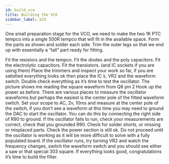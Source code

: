 ```yaml
---
id: build_vco
title: Building the VCO
sidebar_label: VCO
---
```


One small preparation stage for the VCO, we need to make the two 1K PTC tempco into a single 500R tempco that will fit in the available space.
 Form the parts as shown and solder each side.
Trim the outer legs so that we end up with essentially a “tall” part ready for fitting.
 
  Fit the resistors and the tempco.
 Fit the diodes and the poly capacitors.
  Fit the electrolytic capacitors.
 Fit the transistors. (and IC sockets if you are using them)
  Place the trimmers and inspect your work so far, if you are satisfied everything looks ok then place the IC ́s, VR2 and the waveform switch.
Double check everything as it’s time to test the oscillator.
 The picture shows me reading the square waveform from Q8 pin 2
Hook up the power as before. There are various places to measure the oscillator waveforms but perhaps the easiest is the center pole of the fitted waveform switch.
Set your scope to AC, 2v, 10ms and measure at the center pole of the switch, if you don’t see a waveform at this time you may need to ground the DAC to start the oscillator. You can do this by connecting the right side of R90 to ground.
If the oscillator fails to run, check your measurements are correct, check that you grounded R90. Check for solder shorts, or missing or misplaced parts. Check the power section is still ok.
Do not proceed until the oscillator is working as it will be more difficult to solve with a fully populated board.
If the oscillator runs, try turning VR2 and watch the frequency changes, switch the waveform switch and you should see either a saw or that special 303 square. If everything looks good, congratulations it’s time to build the filter.
